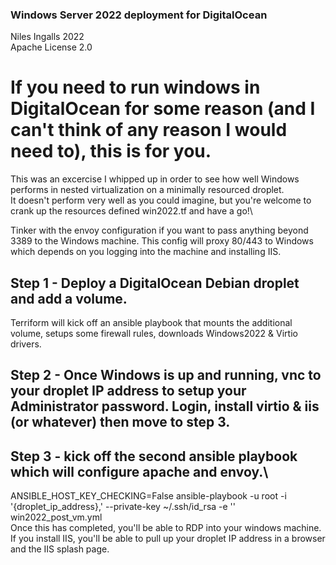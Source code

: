 ### Windows Server 2022 deployment for DigitalOcean
Niles Ingalls 2022\
Apache License 2.0

# If you need to run windows in DigitalOcean for some reason (and I can't think of any reason I would need to), this is for you.
This was an excercise I whipped up in order to see how well Windows performs in nested virtualization on a minimally resourced droplet.\
It doesn't perform very well as you could imagine, but you're welcome to crank up the resources defined win2022.tf and have a go!\

Tinker with the envoy configuration if you want to pass anything beyond 3389 to the Windows machine.  This config will proxy 80/443 to Windows\
which depends on you logging into the machine and installing IIS.
## Step 1 - Deploy a DigitalOcean Debian droplet and add a volume.
Terriform will kick off an ansible playbook that mounts the additional volume, setups some firewall rules, downloads Windows2022 & Virtio drivers.
## Step 2 - Once Windows is up and running, vnc to your droplet IP address to setup your Administrator password.  Login, install virtio & iis (or whatever) then move to step 3.
## Step 3 - kick off the second ansible playbook which will configure apache and envoy.\
ANSIBLE_HOST_KEY_CHECKING=False ansible-playbook -u root -i '{droplet_ip_address},' --private-key ~/.ssh/id_rsa -e '' win2022_post_vm.yml\
Once this has completed, you'll be able to RDP into your windows machine.  If you install IIS, you'll be able to pull up your droplet IP address in a browser and the IIS splash page.
